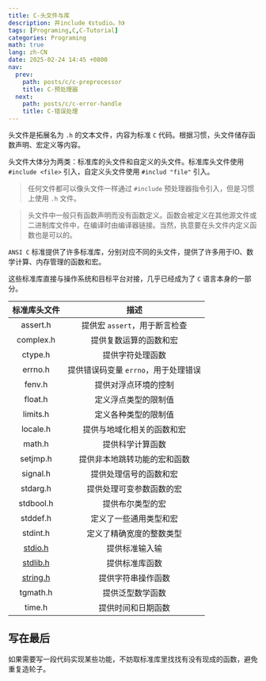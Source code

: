 ```yaml
---
title: C-头文件与库
description: 井include 《studio。h》
tags: [Programing,C,C-Tutorial]
categories: Programing
math: true
lang: zh-CN
date: 2025-02-24 14:45 +0800
nav:
  prev:
    path: posts/c/c-preprocessor
    title: C-预处理器
  next:
    path: posts/c/c-error-handle
    title: C-错误处理
---
```


头文件是拓展名为 `.h` 的文本文件，内容为标准 `C` 代码。根据习惯，头文件储存函数声明、宏定义等内容。

头文件大体分为两类：标准库的头文件和自定义的头文件。标准库头文件使用 `#include <file>` 引入，自定义头文件使用 `#includ "file"` 引入。

> 任何文件都可以像头文件一样通过 `#include` 预处理器指令引入，但是习惯上使用 `.h` 文件。

> 头文件中一般只有函数声明而没有函数定义。函数会被定义在其他源文件或二进制库文件中，在编译时由编译器链接。当然，执意要在头文件内定义函数也是可以的。

`ANSI C` 标准提供了许多标准库，分别对应不同的头文件，提供了许多用于IO、数学计算、内存管理的函数和宏。

这些标准库直接与操作系统和目标平台对接，几乎已经成为了 `C` 语言本身的一部分。

|标准库头文件|描述|
|:-:|:-:|
|assert.h|提供宏 `assert`，用于断言检查|
|complex.h|提供复数运算的函数和宏|
|ctype.h|提供字符处理函数|
|errno.h|提供错误码变量 `errno`，用于处理错误|
|fenv.h|提供对浮点环境的控制|
|float.h|定义浮点类型的限制值|
|limits.h|定义各种类型的限制值|
|locale.h|提供与地域化相关的函数和宏|
|math.h|提供科学计算函数|
|setjmp.h|提供非本地跳转功能的宏和函数|
|signal.h|提供处理信号的函数和宏|
|stdarg.h|提供处理可变参数函数的宏|
|stdbool.h|提供布尔类型的宏|
|stddef.h|定义了一些通用类型和宏|
|stdint.h|定义了精确宽度的整数类型|
|[stdio.h](../std-lib/stdio.h)|提供标准输入输|
|[stdlib.h](../std-lib/stdlib.h.md)|提供标准库函数|
|[string.h](../std-lib/string.h)|提供字符串操作函数|
|tgmath.h|提供泛型数学函数|
|time.h|提供时间和日期函数|

## 写在最后

如果需要写一段代码实现某些功能，不妨取标准库里找找有没有现成的函数，避免重复造轮子。
